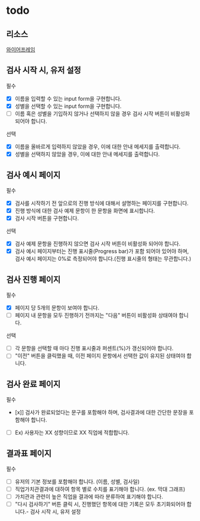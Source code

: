 # todo

## 리소스

[와이어프레임](https://whimsical.com/ASEAcNYvT7fohMjomEU4jh)

## 검사 시작 시, 유저 설정

필수

- [x] 이름을 입력할 수 있는 input form을 구현합니다.
- [x] 성별을 선택할 수 있는 input form을 구현합니다.
- [ ] 이름 혹은 성별을 기입하지 않거나 선택하지 않을 경우 검사 시작 버튼이 비활성화 되어야 합니다.

선택

- [x] 이름을 올바르게 입력하지 않았을 경우, 이에 대한 안내 메세지를 출력합니다.
- [x] 성별을 선택하지 않았을 경우, 이에 대한 안내 메세지를 출력합니다.

## 검사 예시 페이지

필수

- [x] 검사를 시작하기 전 앞으로의 진행 방식에 대해서 설명하는 페이지를 구현합니다.
- [x] 진행 방식에 대한 검사 예제 문항이 한 문항을 화면에 표시합니다.
- [x] 검사 시작 버튼을 구현합니다.

선택

- [x] 검사 예제 문항을 진행하지 않으면 검사 시작 버튼이 비활성화 되어야 합니다.
- [x] 검사 예시 페이지부터는 진행 표시줄(Progress bar)가 포함 되어야 있어야 하며, 검사 예시 페이지는 0%로 측정되어야 합니다.(진행 표시줄의 형태는 무관합니다.)

## 검사 진행 페이지

필수

- [x] 페이지 당 5개의 문항이 보여야 합니다.
- [ ] 페이지 내 문항을 모두 진행하기 전까지는 "다음" 버튼이 비활성화 상태여야 합니다.

선택

- [ ] 각 문항을 선택할 때 마다 진행 표시줄과 퍼센트(%)가 갱신되어야 합니다.
- [ ] "이전" 버튼을 클릭했을 때, 이전 페이지 문항에서 선택한 값이 유지된 상태여야 합니다.

## 검사 완료 페이지

필수

- [x]] 검사가 완료되었다는 문구를 포함해야 하며, 검사결과에 대한 간단한 문장을 포함해야 합니다.
- [ ] Ex) 사용자는 XX 성향이므로 XX 직업에 적합합니다.

## 결과표 페이지

필수

- [ ] 유저의 기본 정보를 포함해야 합니다. (이름, 성별, 검사일)
- [ ] 직업가치관결과에 대하여 항목 별로 수치를 표기해야 합니다. (ex. 막대 그래프)
- [ ] 가치관과 관련이 높은 직업을 결과에 따라 분류하여 표기해야 합니다.
- [ ] "다시 검사하기" 버튼 클릭 시, 진행했던 항목에 대한 기록은 모두 초기화되어야 합니다.- 검사 시작 시, 유저 설정
